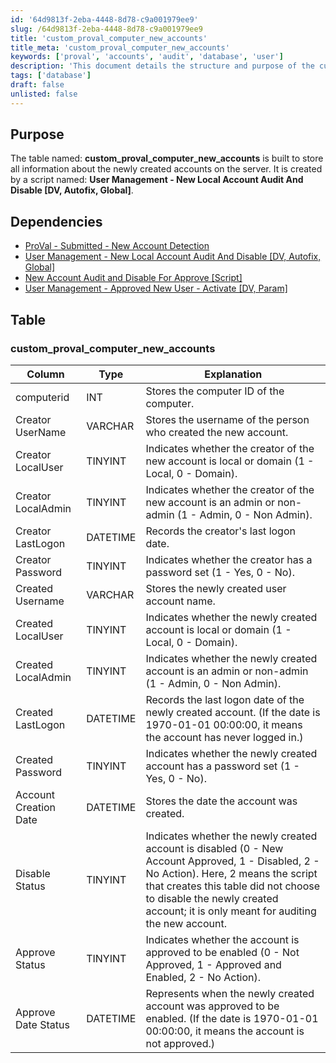 ```yaml
---
id: '64d9813f-2eba-4448-8d78-c9a001979ee9'
slug: /64d9813f-2eba-4448-8d78-c9a001979ee9
title: 'custom_proval_computer_new_accounts'
title_meta: 'custom_proval_computer_new_accounts'
keywords: ['proval', 'accounts', 'audit', 'database', 'user']
description: 'This document details the structure and purpose of the custom_proval_computer_new_accounts table, which is designed to store information about newly created accounts on the server. It includes dependencies, column types, and explanations for each field in the table.'
tags: ['database']
draft: false
unlisted: false
---
```


## Purpose

The table named: **custom_proval_computer_new_accounts** is built to store all information about the newly created accounts on the server. It is created by a script named: **User Management - New Local Account Audit And Disable [DV, Autofix, Global]**.

## Dependencies

- [ProVal - Submitted - New Account Detection](/docs/75f8c13f-04d5-45fd-b650-3b010353a8c0)
- [User Management - New Local Account Audit And Disable [DV, Autofix, Global]](/docs/3b41c8a5-cebe-47bd-a829-9b3fa5701b15)  
- [New Account Audit and Disable For Approve [Script]](/docs/fac82ae1-8f32-40b3-b9b2-a38f1a71e633)  
- [User Management - Approved New User - Activate [DV, Param]](/docs/d3db4260-b3e9-4ec6-b422-07434a2a239d)  

## Table

### custom_proval_computer_new_accounts

| Column                    | Type     | Explanation                                                                                          |
|--------------------------|----------|------------------------------------------------------------------------------------------------------|
| computerid               | INT      | Stores the computer ID of the computer.                                                             |
| Creator UserName         | VARCHAR  | Stores the username of the person who created the new account.                                       |
| Creator LocalUser        | TINYINT  | Indicates whether the creator of the new account is local or domain (1 - Local, 0 - Domain).       |
| Creator LocalAdmin       | TINYINT  | Indicates whether the creator of the new account is an admin or non-admin (1 - Admin, 0 - Non Admin). |
| Creator LastLogon        | DATETIME | Records the creator's last logon date.                                                               |
| Creator Password         | TINYINT  | Indicates whether the creator has a password set (1 - Yes, 0 - No).                                 |
| Created Username         | VARCHAR  | Stores the newly created user account name.                                                          |
| Created LocalUser        | TINYINT  | Indicates whether the newly created account is local or domain (1 - Local, 0 - Domain).             |
| Created LocalAdmin       | TINYINT  | Indicates whether the newly created account is an admin or non-admin (1 - Admin, 0 - Non Admin).   |
| Created LastLogon        | DATETIME | Records the last logon date of the newly created account. (If the date is 1970-01-01 00:00:00, it means the account has never logged in.) |
| Created Password         | TINYINT  | Indicates whether the newly created account has a password set (1 - Yes, 0 - No).                   |
| Account Creation Date    | DATETIME | Stores the date the account was created.                                                             |
| Disable Status           | TINYINT  | Indicates whether the newly created account is disabled (0 - New Account Approved, 1 - Disabled, 2 - No Action). Here, 2 means the script that creates this table did not choose to disable the newly created account; it is only meant for auditing the new account. |
| Approve Status           | TINYINT  | Indicates whether the account is approved to be enabled (0 - Not Approved, 1 - Approved and Enabled, 2 - No Action). |
| Approve Date Status      | DATETIME | Represents when the newly created account was approved to be enabled. (If the date is 1970-01-01 00:00:00, it means the account is not approved.) |